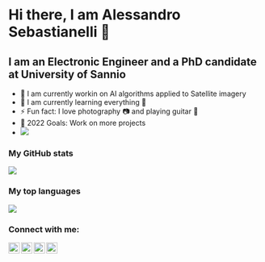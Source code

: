 # Hi there, I am Alessandro Sebastianelli 👋

## I am an Electronic Engineer and a PhD candidate at University of Sannio

- 🔭 I am currently workin on AI algorithms applied to Satellite imagery
- 🌱 I am currently learning everything 🤣
- ⚡ Fun fact: I love photography 📷 and playing guitar 🎸
- 🥅 2022 Goals: Work on more projects
- ![](https://komarev.com/ghpvc/?username=alessandrosebastianelli&style=plastic)


### My GitHub stats
![](https://github-readme-stats.vercel.app/api?username=alessandrosebastianelli&show_icons=true&theme=radical)

### My top languages
![](https://github-readme-stats.vercel.app/api/top-langs/?username=alessandrosebastianelli&langs_count=8)

<!-- Actual text -->

### Connect with me:
[<img align="left" alt="codeSTACKr | LinkedIn" width="22px" src="https://cdn.jsdelivr.net/npm/simple-icons@v3/icons/linkedin.svg" />][linkedin]
[<img align="left" alt="codeSTACKr | Facebook" width="22px" src="https://cdn.jsdelivr.net/npm/simple-icons@v3/icons/facebook.svg" />][facebook]
[<img align="left" alt="codeSTACKr | Instagram" width="22px" src="https://cdn.jsdelivr.net/npm/simple-icons@v3/icons/instagram.svg" />][instagram]
[<img align="left" alt="codeSTACKr | Instagram" width="22px" src="https://cdn.jsdelivr.net/npm/simple-icons@v3/icons/instagram.svg" />][instagram2]


[linkedin]: https://www.linkedin.com/in/alessandro-sebastianelli-58545915b/
[facebook]: https://www.facebook.com/alessandro.sebastianelli.587
[instagram]: https://www.instagram.com/alessandrosebastianelli/?hl=it
[instagram2]: https://www.instagram.com/a.sebastianelli_photographer/
